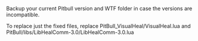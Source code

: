 Backup your current Pitbull version and WTF folder in case the versions are incompatible.

To replace just the fixed files, replace PitBull_VisualHeal/VisualHeal.lua and PitBull/libs/LibHealComm-3.0/LibHealComm-3.0.lua
